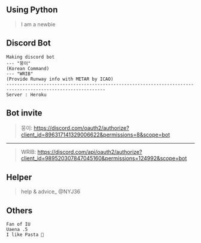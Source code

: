 ## Using Python
> I am a newbie 
## Discord Bot
```
Making discord bot 
--- "뭉이" 
(Korean Command)
--- "WRIB"
(Provide Runway info with METAR by ICAO)
-----------------------------------------------------------------------------------------------------------
Server : Heroku
```
## Bot invite
> 뭉이: https://discord.com/oauth2/authorize?client_id=896317141329006622&permissions=8&scope=bot
-----------------------------------------------------------------------------------------------------------
> WRIB: https://discord.com/api/oauth2/authorize?client_id=989520307847045160&permissions=124992&scope=bot
## Helper
> help & advice_ @NYJ36

## Others
```
Fan of IU
Uaena .5
I like Pasta 🍝
```
